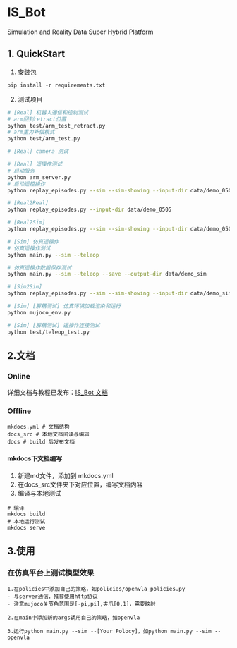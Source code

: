 # IS_Bot

Simulation and Reality Data Super Hybrid Platform

## 1. QuickStart
1. 安装包
```
pip install -r requirements.txt
```
2. 测试项目

```bash
# [Real] 机器人通信和控制测试 
# arm回到retract位置
python test/arm_test_retract.py
# arm重力补偿模式
python test/arm_test.py

# [Real] camera 测试

# [Real] 遥操作测试
# 启动服务
python arm_server.py
# 启动遥控操作
python replay_episodes.py --sim --sim-showing --input-dir data/demo_0505

# [Real2Real]
python replay_episodes.py --input-dir data/demo_0505

# [Real2Sim]
python replay_episodes.py --sim --sim-showing --input-dir data/demo_0505

# [Sim] 仿真遥操作
# 仿真遥操作测试
python main.py --sim --teleop 

# 仿真遥操作数据保存测试
python main.py --sim --teleop --save --output-dir data/demo_sim

# [Sim2Sim]
python replay_episodes.py --sim --sim-showing --input-dir data/demo_sim

# [Sim] [解耦测试] 仿真环境加载渲染和运行
python mujoco_env.py

# [Sim] [解耦测试] 遥操作连接测试
python test/teleop_test.py
```

## 2.文档
### Online
详细文档与教程已发布：[IS_Bot 文档](https://fennmai.github.io/IS_Bot/)

### Offline
```
mkdocs.yml # 文档结构
docs_src # 本地文档阅读与编辑
docs # build 后发布文档
```
#### mkdocs下文档编写
1. 新建md文件，添加到 mkdocs.yml
2. 在docs_src文件夹下对应位置，编写文档内容
3. 编译与本地测试
```
# 编译
mkdocs build 
# 本地运行测试
mkdocs serve
```
## 3.使用
### 在仿真平台上测试模型效果

```
1.在policies中添加自己的策略，如policies/openvla_policies.py
- 与server通信，推荐使用http协议
- 注意mujoco关节角范围是[-pi,pi],夹爪[0,1]，需要映射

2.在main中添加新的args调用自己的策略，如openvla

3.运行python main.py --sim --[Your Polocy]，如python main.py --sim --openvla
```